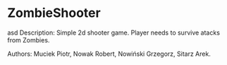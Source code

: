 # ZombieShooter
asd
Description: Simple 2d shooter game. Player needs to survive atacks from Zombies.

Authors: Muciek Piotr, Nowak Robert, Nowiński Grzegorz, Sitarz Arek.

